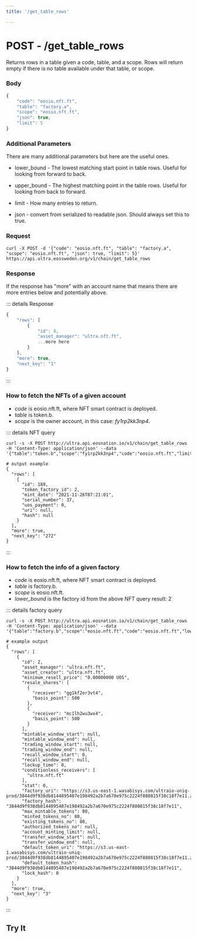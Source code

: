 ```yaml
---
title: '/get_table_rows'

---
```


# POST - /get_table_rows

Returns rows in a table given a code, table, and a scope. Rows will return empty if there is no table available under that table, or scope.

### Body

```typescript
{
	"code": "eosio.nft.ft",
	"table": "factory.a",
	"scope": "eosio.nft.ft",
	"json": true,
    "limit": 5
}
```

### Additional Parameters

There are many additional parameters but here are the useful ones.

* lower_bound - The lowest matching start point in table rows. Useful for looking from forward to back.

* upper_bound - The highest matching point in the table rows. Useful for looking from back to forward.

* limit - How many entries to return.

* json - convert from serialized to readable json. Should always set this to true.

### Request

```
curl -X POST -d '{"code": "eosio.nft.ft", "table": "factory.a", "scope": "eosio.nft.ft", "json": true, "limit": 5}'  https://api.ultra.eossweden.org/v1/chain/get_table_rows
```

### Response

If the response has "more" with an account name that means there are more entries below and potentially above.

::: details Response
```typescript
{
	"rows": [
		{
			"id": 0,
			"asset_manager": "ultra.nft.ft",
			...more here
		}
	],
	"more": true,
	"next_key": "1"
}
```
:::

### How to fetch the NFTs of a given account

- *code* is eosio.nft.ft, where NFT smart contract is deployed.
- *table* is token.b.
- *scope* is the owner account, in this case: *fy1rp2kk3np4*.

::: details NFT query
```shell
curl -s -X POST http://ultra.api.eosnation.io/v1/chain/get_table_rows -H 'Content-Type: application/json' --data '{"table":"token.b","scope":"fy1rp2kk3np4","code":"eosio.nft.ft","limit":1,"json":true}'

# output example
{
  "rows": [
    {
      "id": 189,
      "token_factory_id": 2,
      "mint_date": "2021-11-26T07:21:01",
      "serial_number": 37,
      "uos_payment": 0,
      "uri": null,
      "hash": null
    }
  ],
  "more": true,
  "next_key": "272"
}

```
:::


### How to fetch the info of a given factory

- *code* is eosio.nft.ft, where NFT smart contract is deployed.
- *table* is factory.b.
- *scope* is eosio.nft.ft.
- *lower_bound* is the factory id from the above NFT query result: 2

::: details factory query
```shell
curl -s -X POST http://ultra.api.eosnation.io/v1/chain/get_table_rows -H 'Content-Type: application/json' --data '{"table":"factory.b","scope":"eosio.nft.ft","code":"eosio.nft.ft","lower_bound":2,"limit":1,"json":true}'

# example output
{
  "rows": [
    {
      "id": 2,
      "asset_manager": "ultra.nft.ft",
      "asset_creator": "ultra.nft.ft",
      "minimum_resell_price": "0.00000000 UOS",
      "resale_shares": [
        {
          "receiver": "gg1kf2or3vt4",
          "basis_point": 500
        },
        {
          "receiver": "mc1lh2wu3wx4",
          "basis_point": 500
        }
      ],
      "mintable_window_start": null,
      "mintable_window_end": null,
      "trading_window_start": null,
      "trading_window_end": null,
      "recall_window_start": 0,
      "recall_window_end": null,
      "lockup_time": 0,
      "conditionless_receivers": [
        "ultra.nft.ft"
      ],
      "stat": 0,
      "factory_uri": "https://s3.us-east-1.wasabisys.com/ultraio-uniq-prod/3844d9f938db8144895407e198492a2b7a670e975c2224f880815f38c18f7e11.zip",
      "factory_hash": "3844d9f938db8144895407e198492a2b7a670e975c2224f880815f38c18f7e11",
      "max_mintable_tokens": 80,
      "minted_tokens_no": 80,
      "existing_tokens_no": 80,
      "authorized_tokens_no": null,
      "account_minting_limit": null,
      "transfer_window_start": null,
      "transfer_window_end": null,
      "default_token_uri": "https://s3.us-east-1.wasabisys.com/ultraio-uniq-prod/3844d9f938db8144895407e198492a2b7a670e975c2224f880815f38c18f7e11.zip",
      "default_token_hash": "3844d9f938db8144895407e198492a2b7a670e975c2224f880815f38c18f7e11",
      "lock_hash": 0
    }
  ],
  "more": true,
  "next_key": "3"
}

```
:::

## Try It

<DemoApi 
	type="POST" 
	query="/v1/chain/get_table_rows" 
	:body="[
		{ key: 'code', value: 'eosio.nft.ft'},
		{ key: 'table', value: 'factory.b' },
		{ key: 'scope', value: 'eosio.nft.ft' },
		{ key: 'limit', value: 5 },
	]"
/>